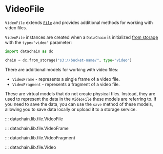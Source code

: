 # VideoFile

`VideoFile` extends [`File`](file.md) and provides additional methods for working with video files.

`VideoFile` instances are created when a `DataChain` is initialized [from storage](../datachain.md#datachain.lib.dc.storage.from_storage) with the `type="video"` parameter:

```python
import datachain as dc

chain = dc.from_storage("s3://bucket-name/", type="video")
```

There are additional models for working with video files:

- `VideoFrame` - represents a single frame of a video file.
- `VideoFragment` - represents a fragment of a video file.

These are virtual models that do not create physical files.
Instead, they are used to represent the data in the `VideoFile` these models are referring to.
If you need to save the data, you can use the `save` method of these models,
allowing you to save data locally or upload it to a storage service.

::: datachain.lib.file.VideoFile

::: datachain.lib.file.VideoFrame

::: datachain.lib.file.VideoFragment

::: datachain.lib.file.Video
